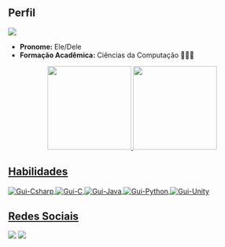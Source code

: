 ## Perfil

</h1>


![](https://komarev.com/ghpvc/?username=sbguiAlves&style=flat-square)
- <b>Pronome:</b> Ele/Dele
- <b>Formação Acadêmica:</b> Ciências da Computação 👨🏽‍💻 
</p><p>
  
<div align="center">
  <a href="https://github.com/sbguiAlves">
  <img height="170em" src="https://github-readme-stats.vercel.app/api?username=sbguiAlves&show_icons=true&theme=yeblu&include_all_commits=true&count_private=true&hide_rank=true&locale=pt-br"/>
  <img height="170em" src="https://github-readme-stats.vercel.app/api/top-langs/?username=sbguiAlves&layout=compact&langs_count=7&theme=yeblu&locale=pt-br"/>
</div>

## Habilidades
   </h1>
  <div style="display: inline_block">
    <img align="center" alt="Gui-Csharp" src="https://img.shields.io/badge/C%23-239120?style=for-the-badge&logo=c-sharp&logoColor=white">
    <img align="center" alt="Gui-C" src="https://img.shields.io/badge/C-00599C?style=for-the-badge&logo=c&logoColor=white">
    <img align="center" alt="Gui-Java" src="https://img.shields.io/badge/Java-ED8B00?style=for-the-badge&logo=java&logoColor=white">
    <img align="center" alt="Gui-Python" src="https://img.shields.io/badge/Python-3776AB?style=for-the-badge&logo=python&logoColor=white">
    <img align="center" alt="Gui-Unity"  src="https://img.shields.io/badge/Unity-100000?style=for-the-badge&logo=unity&logoColor=white">
  </div>
  
## Redes Sociais
  </h1>
  <a href="https://zsb-gui.itch.io/" target="_blank"><img src="https://img.shields.io/badge/Itch.io-FA5C5C?style=for-the-badge&logo=itch.io&logoColor=white" target="_blank"></a>
  <a href="https://www.linkedin.com/in/guilherme-silva96/" target="_blank"><img src="https://img.shields.io/badge/-LinkedIn-%230077B5?style=for-the-badge&logo=linkedin&logoColor=white" target="_blank"></a>
